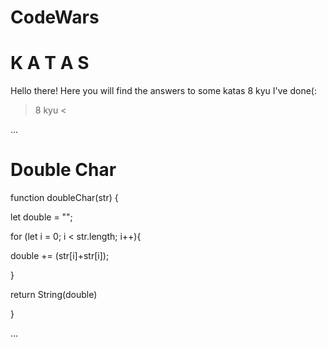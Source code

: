 # CodeWars 
# K A T A S 
Hello there! Here you will find the answers to some katas 8 kyu I've done(:  

> 8 kyu <

...

# Double Char 

function doubleChar(str) {

  let double = "";
  
  for (let i = 0; i < str.length; i++){
  
  double += (str[i]+str[i]);
  
  }
  
  return String(double)

}

...








